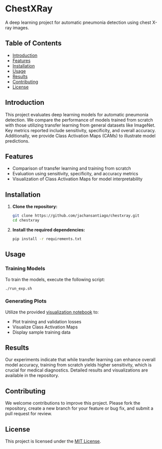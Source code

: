 # ChestXRay

A deep learning project for automatic pneumonia detection using chest X-ray images.

## Table of Contents

- [Introduction](#introduction)
- [Features](#features)
- [Installation](#installation)
- [Usage](#usage)
- [Results](#results)
- [Contributing](#contributing)
- [License](#license)

## Introduction

This project evaluates deep learning models for automatic pneumonia detection. We compare the performance of models trained from scratch with those utilizing transfer learning from general datasets like ImageNet. Key metrics reported include sensitivity, specificity, and overall accuracy. Additionally, we provide Class Activation Maps (CAMs) to illustrate model predictions.

## Features

- Comparison of transfer learning and training from scratch
- Evaluation using sensitivity, specificity, and accuracy metrics
- Visualization of Class Activation Maps for model interpretability

## Installation

1. **Clone the repository:**

   ```bash
   git clone https://github.com/jachansantiago/chestxray.git
   cd chestxray
   ```

2. **Install the required dependencies:**

   ```bash
   pip install -r requirements.txt
   ```

## Usage

### Training Models

To train the models, execute the following script:

```bash
./run_exp.sh
```

### Generating Plots

Utilize the provided [visualization notebook](https://github.com/jachansantiago/chestxray/blob/main/visualizations.ipynb) to:

- Plot training and validation losses
- Visualize Class Activation Maps
- Display sample training data

## Results

Our experiments indicate that while transfer learning can enhance overall model accuracy, training from scratch yields higher sensitivity, which is crucial for medical diagnostics. Detailed results and visualizations are available in the repository.

## Contributing

We welcome contributions to improve this project. Please fork the repository, create a new branch for your feature or bug fix, and submit a pull request for review.

## License

This project is licensed under the [MIT License](LICENSE).
